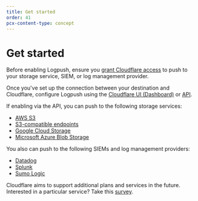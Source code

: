 ```yaml
---
title: Get started
order: 41
pcx-content-type: concept
---
```


# Get started
Before enabling Logpush, ensure you [grant Cloudflare access](/logs/logpush/enable-destinations/) to push to your storage service, SIEM, or log management provider.

Once you've set up the connection between your destination and Cloudflare, configure Logpush using the [Cloudflare UI (Dashboard)](/logpush/logpush-dashboard/) or [API](/logpush/logpush-configuration-api/).

If enabling via the API, you can push to the following storage services:
- [AWS S3](/logs/logpush/aws-s3/)
- [S3-compatible endpoints](/logs/logpush/s3-compatible-endpoints)
- [Google Cloud Storage](/logs/logpush/google-cloud-storage/)
- [Microsoft Azure Blob Storage](/logs/logpush/azure/)

You also can push to the following SIEMs and log management providers:
- [Datadog](/logs/logpush/datadog)
- [Splunk](/logs/logpush/splunk)
- [Sumo Logic](/logs/logpush/sumo-logic/)

Cloudflare aims to support additional plans and services in the future. Interested in a particular service? Take this [survey](https://goo.gl/forms/0KpMfae63WMPjBmD2).